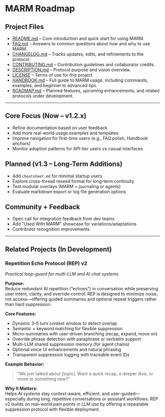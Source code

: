 # MARM Roadmap

## Project Files

- [README.md](README.md) – Core introduction and quick start for using MARM.  
- [FAQ.md](FAQ.md) – Answers to common questions about how and why to use MARM.  
- [CHANGELOG.md](CHANGELOG.md) – Tracks updates, edits, and refinements to the protocol.  
- [CONTRIBUTING.md](CONTRIBUTING.md) – Contribution guidelines and collaborator credits.  
- [DESCRIPTION.md](DESCRIPTION.md) – Protocol purpose and vision overview.  
- [LICENSE](LICENSE) – Terms of use for this project.
- [HANDBOOK.md](HANDBOOK.md) – Full guide to MARM usage, including commands, examples, and beginner to advanced tips.
- [ROADMAP.md](ROADMAP.md) – Planned features, upcoming enhancements, and related protocols under development.


---

## Core Focus (Now – v1.2.x)
- Refine documentation based on user feedback
- Add more real-world usage examples and templates
- Improve navigation for first-time users (e.g., FAQ polish, Handbook anchors)
- Monitor adoption patterns for API-tier users vs casual interfaces

## Planned (v1.3 – Long-Term Additions)
- Add `cheatsheet.md` for minimal startup users
- Explore cross-thread reseed format for long-term continuity
- Test modular overlays (MARM + journaling or agents)
- Evaluate markdown export or log file generation options

## Community + Feedback
- Open call for integration feedback from dev teams
- Add "Used With MARM" showcase for variations/adaptations
- Contributor recognition improvements

---
## Related Projects (In Development)

### Repetition Echo Protocol (REP) v2  
*Practical loop-guard for multi-LLM and AI chat systems*

**Purpose:**  
Reduce redundant AI repetition (“echoes”) in conversation while preserving user intent, clarity, and override control. REP is designed to minimize noise, not access—offering guided summaries and optional repeat triggers rather than hard suppression.

**Core Features:**  
- Dynamic 3–5 turn context window to detect overlap  
- Semantic + keyword matching for flexible suppression  
- Micro-summaries with user-driven branching (recap, expand, move on)  
- Override phrase detection with paraphrase or verbatim support  
- Multi-LLM shared suppression memory (for agent chains)  
- Optional voice UI enhancements and natural phrasing  
- Transparent suppression logging with traceable event IDs

**Example Behavior:**  
> “We just talked about [topic]. Want a quick recap, a deeper dive, or move to something new?”

**Why It Matters:**  
Helps AI systems stay context-aware, efficient, and user-guided—especially during long, repetitive conversations or assistant workflows. REP v2 builds on real-world pain points in LLM use by offering a repeatable suppression protocol with flexible deployment.

